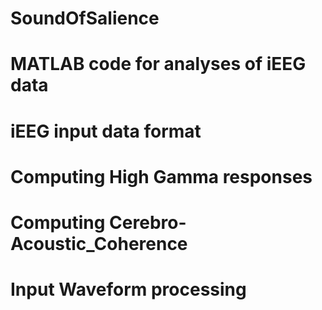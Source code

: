 # SoundOfSalience
# MATLAB code for analyses of iEEG data

# iEEG input data format



# Computing High Gamma responses



# Computing Cerebro-Acoustic_Coherence

# Input Waveform processing




